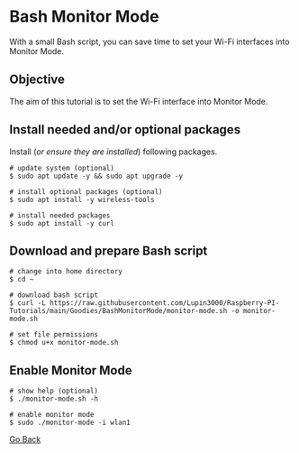 # Bash Monitor Mode

With a small Bash script, you can save time to set your Wi-Fi interfaces into Monitor Mode.

## Objective

The aim of this tutorial is to set the Wi-Fi interface into Monitor Mode.

## Install needed and/or optional packages

Install (_or ensure they are installed_) following packages.

```shell
# update system (optional)
$ sudo apt update -y && sudo apt upgrade -y

# install optional packages (optional)
$ sudo apt install -y wireless-tools

# install needed packages
$ sudo apt install -y curl
```

## Download and prepare Bash script

```shell
# change into home directory
$ cd ~

# download bash script
$ curl -L https://raw.githubusercontent.com/Lupin3000/Raspberry-PI-Tutorials/main/Goodies/BashMonitorMode/monitor-mode.sh -o monitor-mode.sh

# set file permissions
$ chmod u+x monitor-mode.sh
```

## Enable Monitor Mode

```shell
# show help (optional)
$ ./monitor-mode.sh -h

# enable monitor mode
$ sudo ./monitor-mode -i wlan1
```

[Go Back](../../readme.md)
